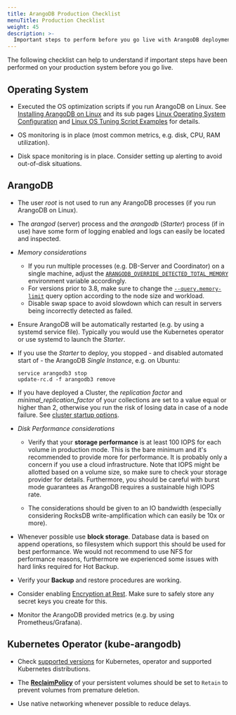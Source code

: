 ```yaml
---
title: ArangoDB Production Checklist
menuTitle: Production Checklist
weight: 45
description: >-
  Important steps to perform before you go live with ArangoDB deployments
---
```

The following checklist can help to understand if important steps
have been performed on your production system before you go live.

## Operating System

- Executed the OS optimization scripts if you run ArangoDB on Linux.
  See [Installing ArangoDB on Linux](../operations/installation/linux/_index.md) and its sub pages
  [Linux Operating System Configuration](../operations/installation/linux/operating-system-configuration.md) and
  [Linux OS Tuning Script Examples](../operations/installation/linux/linux-os-tuning-script-examples.md) for details.

- OS monitoring is in place
  (most common metrics, e.g. disk, CPU, RAM utilization).

- Disk space monitoring is in place. Consider setting up alerting to avoid out-of-disk situations.

## ArangoDB

- The user _root_ is not used to run any ArangoDB processes
  (if you run ArangoDB on Linux).

- The _arangod_ (server) process and the _arangodb_ (_Starter_) process
  (if in use) have some form of logging enabled and logs can easily be
  located and inspected.
  
- *Memory considerations*
  - If you run multiple processes (e.g. DB-Server and Coordinator) on a single
    machine, adjust the [`ARANGODB_OVERRIDE_DETECTED_TOTAL_MEMORY`](../components/arangodb-server/environment-variables.md)
    environment variable accordingly.
  - For versions prior to 3.8, make sure to change the
    [`--query.memory-limit`](../components/arangodb-server/options.md#--querymemory-limit)
    query option according to the node size and workload.
  - Disable swap space to avoid slowdown which can result in servers being incorrectly 
    detected as failed.

- Ensure ArangoDB will be automatically restarted (e.g. by using a systemd service file). Typically
  you would use the Kubernetes operator or use systemd to launch the _Starter_.

- If you use the _Starter_ to deploy, you stopped - and disabled
  automated start of - the ArangoDB _Single Instance_, e.g. on Ubuntu:

  ```
  service arangodb3 stop
  update-rc.d -f arangodb3 remove
  ```

- If you have deployed a Cluster, the _replication factor_  and 
  _minimal_replication_factor_ of your collections
  are set to a value equal or higher than 2, otherwise you run the risk of
  losing data in case of a node failure. See
  [cluster startup options](../components/arangodb-server/options.md#cluster).

- *Disk Performance considerations*
  - Verify that your **storage performance** is at least 100 IOPS for each
    volume in production mode. This is the bare minimum and it's recommended to
    provide more for performance. It is probably only a concern if you use a
    cloud infrastructure. Note that IOPS might be allotted based on a volume size,
    so make sure to check your storage provider for details. Furthermore, you should
    be careful with burst mode guarantees as ArangoDB requires a sustainable
    high IOPS rate. 

  - The considerations should be given to an IO bandwidth (especially considering 
    RocksDB write-amplification which can easily be 10x or more).

- Whenever possible use **block storage**. Database data is based on append
  operations, so filesystem which support this should be used for best
  performance. We would not recommend to use NFS for performance reasons,
  furthermore we experienced some issues with hard links required for
  Hot Backup.

- Verify your **Backup** and restore procedures are working.

- Consider enabling [Encryption at Rest](../operations/security/encryption-at-rest.md).
  Make sure to safely store any secret keys you create for this.

- Monitor the ArangoDB provided metrics (e.g. by using Prometheus/Grafana).

## Kubernetes Operator (kube-arangodb)

- Check [supported versions](https://github.com/arangodb/kube-arangodb#production-readiness-state)
  for Kubernetes, operator and supported Kubernetes distributions.

- The [**ReclaimPolicy**](https://kubernetes.io/docs/concepts/storage/persistent-volumes/#reclaiming)
 of your persistent volumes should be set to `Retain` to prevent volumes from premature deletion.

- Use native networking whenever possible to reduce delays.
